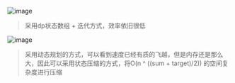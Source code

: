 ![image](https://user-images.githubusercontent.com/47679525/115699669-6e8ca680-a398-11eb-872b-334114af7ae2.png)

> 采用dp状态数组 + 迭代方式，效率依旧很低
> 

![image](https://user-images.githubusercontent.com/47679525/115805382-6f185200-a417-11eb-891b-18bf020b678b.png)
> 采用动态规划的方式，可以看到速度已经有质的飞越，但是内存还是那么大，因此可以采用状态压缩的方式，将O(n ^ ((sum + target)/2)) 的空间复杂度进行压缩
> 


